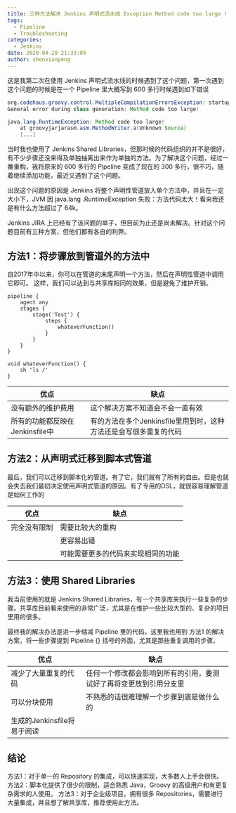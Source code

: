 ```yaml
---
title: 三种方法解决 Jenkins 声明式流水线 Exception Method code too large !
tags:
  - Pipeline
  - Troubleshooting
categories:
  - Jenkins
date: 2020-04-20 21:33:09
author: shenxianpeng
---
```


这是我第二次在使用 Jenkins 声明式流水线的时候遇到了这个问题，第一次遇到这个问题的时候是在一个 Pipeline 里大概写到 600 多行时候遇到如下错误

```java
org.codehaus.groovy.control.MultipleCompilationErrorsException: startup failed:
General error during class generation: Method code too large!

java.lang.RuntimeException: Method code too large!
	at groovyjarjarasm.asm.MethodWriter.a(Unknown Source)
	[...]
```

<!-- more -->

当时我也使用了 Jenkins Shared Libraries，但那时候的代码组织的并不是很好，有不少步骤还没来得及单独抽离出来作为单独的方法。为了解决这个问题，经过一番重构，我将原来的 600 多行的 Pipeline 变成了现在的 300 多行，很不巧，随着继续添加功能，最近又遇到了这个问题。

出现这个问题的原因是 Jenkins 将整个声明性管道放入单个方法中，并且在一定大小下，JVM 因 java.lang .RuntimeException 失败：方法代码太大！看来我还是有什么方法超过了 64k。

Jenkins JIRA 上已经有了该问题的单子，但目前为止还是尚未解决。针对这个问题目前有三种方案，但他们都有各自的利弊。

## 方法1：将步骤放到管道外的方法中

自2017年中以来，你可以在管道的末尾声明一个方法，然后在声明性管道中调用它即可。 这样，我们可以达到与共享库相同的效果，但是避免了维护开销。

```pipeline
pipeline {
    agent any
    stages {
        stage('Test') {
            steps {
                whateverFunction()
            }
        }
    }
}

void whateverFunction() {
    sh 'ls /'
}
```

| 优点 | 缺点 |
|---|---|
| 没有额外的维护费用 | 这个解决方案不知道会不会一直有效 |
| 所有的功能都反映在Jenkinsfile中 | 有的方法在多个Jenkinsfile里用到时，这种方法还是会写很多重复的代码 |

## 方法2：从声明式迁移到脚本式管道

最后，我们可以迁移到脚本化的管道。有了它，我们就有了所有的自由。但是也就会失去我们最初决定使用声明式管道的原因。有了专用的DSL，就很容易理解管道是如何工作的

| 优点 | 缺点 |
|---|---|
| 完全没有限制 | 需要比较大的重构 |
|  | 更容易出错 |
|  | 可能需要更多的代码来实现相同的功能 |

## 方法3：使用 Shared Libraries

我当前使用的就是 Jenkins Shared Libraries，有一个共享库来执行一些复杂的步骤。共享库目前看来使用的非常广泛，尤其是在维护一些比较大型的、复杂的项目里用的很多。

最终我的解决办法是进一步缩减 Pipeline 里的代码，这里我也用到 方法1 的解决方案，将一些步骤提到 Pipeline {} 括号的外面，尤其是那些重复调用的​步骤。​

| 优点 | 缺点 |
|---|---|
| 减少了大量重复的代码 | 任何一个修改都会影响到所有的引用，要测试好了再将变更放到引用分支里 |
| 可以分块使用 | 不熟悉的话很难理解一个步骤到底是做什么的 |
| 生成的Jenkinsfile将易于阅读 |  |

## 结论

方法1：对于单一的 Repository 的集成，可以快速实现，大多数人上手会很快。
方法2：脚本化提供了很少的限制，适合熟悉 Java，Groovy 的高级用户和有更复杂需求的人使用。
方法3：对于企业级项目，拥有很多 Repositories，需要进行大量集成，并且想了解共享库，推荐使用此方法。
